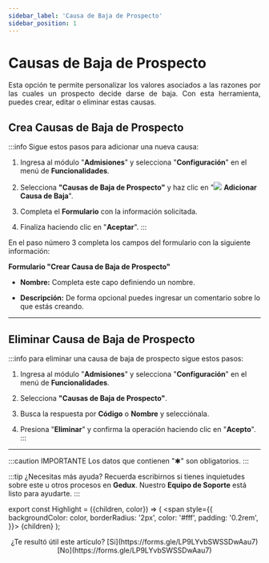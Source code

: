 ```yaml
---
sidebar_label: 'Causa de Baja de Prospecto'
sidebar_position: 1
---
```


# Causas de Baja de Prospecto

<div align="justify">Esta opción te permite personalizar los valores asociados a las razones por las cuales un prospecto decide darse de baja. Con esta herramienta, puedes crear, editar o eliminar estas causas.</div>

## Crea Causas de Baja de Prospecto

:::info Sigue estos pasos para adicionar una nueva causa:

1. Ingresa al módulo "**Admisiones**" y selecciona "**Configuración**" en el menú de **Funcionalidades**.

2. Selecciona **"Causas de Baja de Prospecto"** y haz clic en "![](./img/IcoAdd.png) **Adicionar Causa de Baja**".

3. Completa el **Formulario** con la información solicitada.

4. Finaliza haciendo clic en "**Aceptar**".
:::

En el paso número 3 completa los campos del formulario con la siguiente información:

**Formulario "Crear Causa de Baja de Prospecto"**

* **Nombre:** Completa este capo definiendo un nombre.

* **Descripción:** De forma opcional puedes ingresar un comentario sobre lo que estás creando.
___

## Eliminar Causa de Baja de Prospecto

:::info para eliminar una causa de baja de prospecto sigue estos pasos:

1. Ingresa al módulo "**Admisiones**" y selecciona "**Configuración**" en el menú de **Funcionalidades**.

2. Selecciona **"Causas de Baja de Prospecto"**.

3. Busca la respuesta por **Código** o **Nombre** y selecciónala.

4. Presiona "**Eliminar**" y confirma la operación haciendo clic en "**Acepto**".
:::

___

:::caution IMPORTANTE
Los datos que contienen "✱" son obligatorios.
:::

:::tip ¿Necesitas más ayuda?
Recuerda escribirnos si tienes inquietudes sobre este u otros procesos en **Gedux**. Nuestro **Equipo de Soporte** está listo para ayudarte.
:::

export const Highlight = ({children, color}) => (
  <span
    style={{
      backgroundColor: color,
      borderRadius: '2px',
      color: '#fff',
      padding: '0.2rem',
    }}>
    {children}
  </span>
);

<center>¿Te resultó útil este artículo? <Highlight color="#B0AEAC">[Si](https://forms.gle/LP9LYvbSWSSDwAau7)</Highlight> <Highlight color="#B0AEAC">[No](https://forms.gle/LP9LYvbSWSSDwAau7)</Highlight> </center>